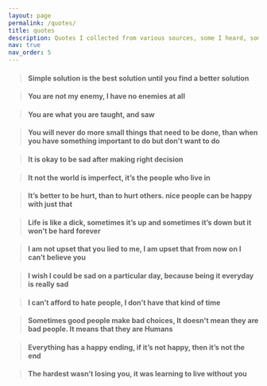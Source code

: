 ```yaml
---
layout: page
permalink: /quotes/
title: quotes
description: Quotes I collected from various sources, some I heard, some I read.
nav: true
nav_order: 5
---
```


> #### Simple solution is the best solution until you find a better solution  

> #### You are not my enemy, I have no enemies at all

> #### You are what you are taught, and saw  

> #### You will never do more small things that need to be done, than when you have something important to do but don't want to do

> #### It is okay to be sad after making right decision

> #### It not the world is imperfect, it’s the people who live in

> #### It’s better to be hurt, than to hurt others. nice people can be happy with just that

> #### Life is like a dick, sometimes it’s up and sometimes it’s down but it won’t be hard forever

> #### I am not upset that you lied to me, I am upset that from now on I can’t believe you

> #### I wish I could be sad on a particular day, because being it everyday is really sad

> #### I can’t afford to hate people, I don’t have that kind of time

> #### Sometimes good people make bad choices, It doesn't mean they are bad people. It means that they are Humans

> #### Everything has a happy ending, if it’s not happy, then it’s not the end

> #### The hardest wasn’t losing you, it was learning to live without you

